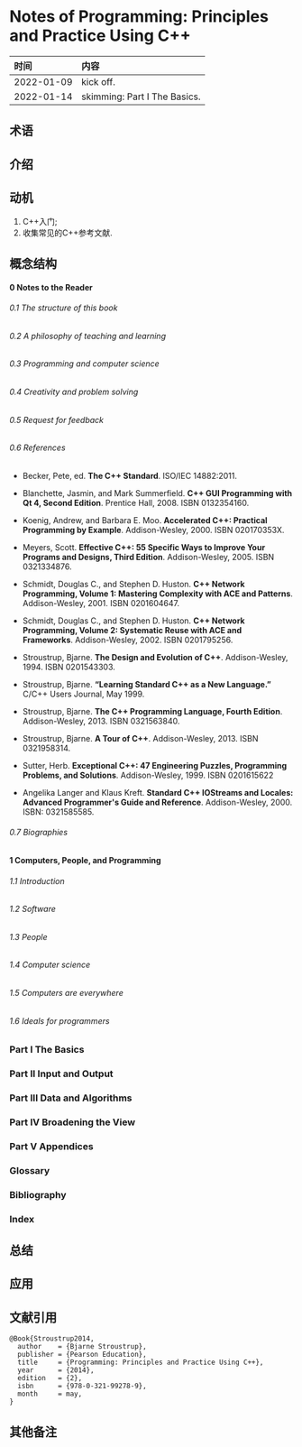 # Notes of **Programming: Principles and Practice Using C++**


|时间|内容|
|:---|:---|
|2022-01-09|kick off.|
|2022-01-14|skimming: Part I The Basics.|

## 术语

<!-- 记录阅读过程中出现的关键字及其简单的解释. -->

## 介绍

<!-- 描述书籍阐述观点的来源、拟解决的关键性问题和采用的方法论等. -->

## 动机

<!-- 描述阅读书籍的动机, 要达到什么目的等. -->

1. C++入门;
2. 收集常见的C++参考文献.

## 概念结构

<!-- 描述书籍的行文结构, 核心主题和子主题的内容结构和关系. -->

#### 0 Notes to the Reader
###### 0.1 The structure of this book
###### 0.2 A philosophy of teaching and learning
###### 0.3 Programming and computer science
###### 0.4 Creativity and problem solving
###### 0.5 Request for feedback
###### 0.6 References

- Becker, Pete, ed. **The C++ Standard**. ISO/IEC 14882:2011.

- Blanchette, Jasmin, and Mark Summerfield. **C++ GUI Programming with Qt 4, Second Edition**. Prentice Hall, 2008. ISBN 0132354160.

- Koenig, Andrew, and Barbara E. Moo. **Accelerated C++: Practical Programming by Example**. Addison-Wesley, 2000. ISBN 020170353X.

- Meyers, Scott. **Effective C++: 55 Specific Ways to Improve Your Programs and Designs, Third Edition**. Addison-Wesley, 2005. ISBN 0321334876.

- Schmidt, Douglas C., and Stephen D. Huston. **C++ Network Programming, Volume 1: Mastering Complexity with ACE and Patterns**. Addison-Wesley, 2001. ISBN 0201604647.

- Schmidt, Douglas C., and Stephen D. Huston. **C++ Network Programming, Volume 2: Systematic Reuse with ACE and Frameworks**. Addison-Wesley, 2002. ISBN 0201795256.

- Stroustrup, Bjarne. **The Design and Evolution of C++**. Addison-Wesley, 1994. ISBN 0201543303.

- Stroustrup, Bjarne. **“Learning Standard C++ as a New Language.”** C/C++ Users Journal, May 1999.

- Stroustrup, Bjarne. **The C++ Programming Language, Fourth Edition**. Addison-Wesley, 2013. ISBN 0321563840.

- Stroustrup, Bjarne. **A Tour of C++**. Addison-Wesley, 2013. ISBN 0321958314.

- Sutter, Herb. **Exceptional C++: 47 Engineering Puzzles, Programming Problems, and Solutions**. Addison-Wesley, 1999. ISBN 0201615622

- Angelika Langer and Klaus Kreft. **Standard C++ IOStreams and Locales: Advanced Programmer's Guide and Reference**. Addison-Wesley, 2000. ISBN: 0321585585.

###### 0.7 Biographies

#### 1 Computers, People, and Programming
###### 1.1 Introduction
###### 1.2 Software
###### 1.3 People
###### 1.4 Computer science
###### 1.5 Computers are everywhere
###### 1.6 Ideals for programmers


### Part I The Basics
### Part II Input and Output
### Part III Data and Algorithms
### Part IV Broadening the View
### Part V Appendices


### Glossary
### Bibliography
### Index

## 总结

<!-- 概要记录书籍中如何解决关键性问题的. -->

## 应用

<!-- 记录如何使用书籍中方法论解决你自己的问题. -->

## 文献引用

<!-- 记录相关的和进一步阅读资料: 文献、网页链接等. -->

```
@Book{Stroustrup2014,
  author    = {Bjarne Stroustrup},
  publisher = {Pearson Education},
  title     = {Programming: Principles and Practice Using C++},
  year      = {2014},
  edition   = {2},
  isbn      = {978-0-321-99278-9},
  month     = may,
}

```

## 其他备注
